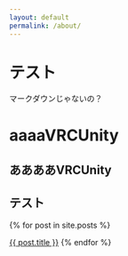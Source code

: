 ```yaml
---
layout: default
permalink: /about/
---
```


# テスト

マークダウンじゃないの？

<h1>aaaaVRCUnity</h1>

<h2>ああああVRCUnity</h2>


 ## テスト

{% for post in site.posts %}

<a href="{{ post.url }}">{{ post.title }}</a>
{% endfor %}
